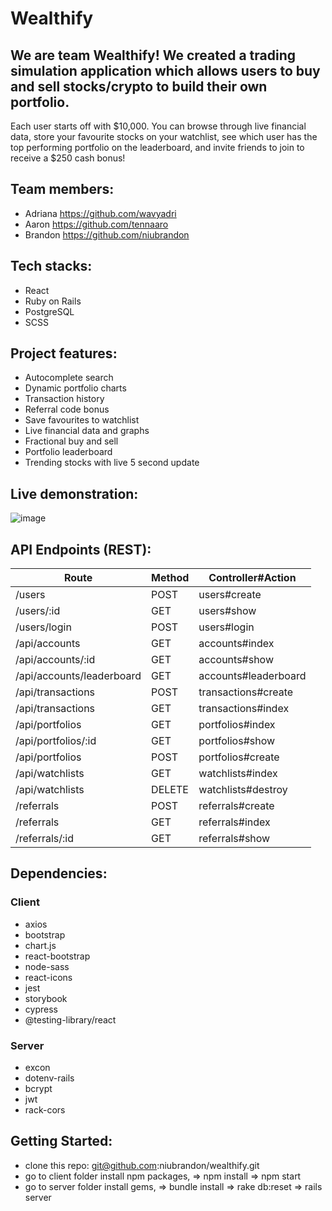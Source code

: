 # Wealthify

## We are team Wealthify! We created a trading simulation application which allows users to buy and sell stocks/crypto to build their own portfolio.

Each user starts off with $10,000. You can browse through live financial data, store your favourite stocks on your watchlist, see which user has the top performing portfolio on the leaderboard, and invite friends to join to receive a $250 cash bonus!

## Team members:

- Adriana https://github.com/wavyadri
- Aaron https://github.com/tennaaro
- Brandon https://github.com/niubrandon

## Tech stacks:

- React
- Ruby on Rails
- PostgreSQL
- SCSS

## Project features:

- Autocomplete search
- Dynamic portfolio charts
- Transaction history
- Referral code bonus
- Save favourites to watchlist
- Live financial data and graphs
- Fractional buy and sell
- Portfolio leaderboard
- Trending stocks with live 5 second update

## Live demonstration:

![image](https://github.com/niubrandon/wealthify/blob/main/public/demo.gif?raw=true)


## API Endpoints (REST):

<table>
 <thead>
    <tr>
        <th>Route</th>
        <th>Method</th>
        <th>Controller#Action</th>
    </tr>
   </thead>
   <tbody>
        <tr>
          <td>/users</td>
          <td>POST</td>
          <td>users#create</td>
        </tr>
        <tr>
          <td>/users/:id</td>
          <td>GET</td>
          <td>users#show</td>
        </tr>
        <tr>
          <td>/users/login</td>
          <td>POST</td>
          <td>users#login</td>
        </tr>
        <tr>
          <td>/api/accounts</td>
          <td>GET</td>
          <td>accounts#index</td>
        </tr>
        <tr>
          <td>/api/accounts/:id</td>
          <td>GET</td>
          <td>accounts#show</td>
        </tr>
        <tr>
          <td>/api/accounts/leaderboard</td>
          <td>GET</td>
          <td>accounts#leaderboard</td>
        </tr>
        <tr>
          <td>/api/transactions</td>
          <td>POST</td>
          <td>transactions#create</td>
        </tr>
        <tr>
          <td>/api/transactions</td>
          <td>GET</td>
          <td>transactions#index</td>
        </tr>
        <tr>
          <td>/api/portfolios</td>
          <td>GET</td>
          <td>portfolios#index</td>
        </tr>
        <tr>
          <td>/api/portfolios/:id</td>
          <td>GET</td>
          <td>portfolios#show</td>
        </tr>
        <tr>
          <td>/api/portfolios</td>
          <td>POST</td>
          <td>portfolios#create</td>
        </tr>
        <tr>
          <td>/api/watchlists</td>
          <td>GET</td>
          <td>watchlists#index</td>
        </tr>
        <tr>
          <td>/api/watchlists</td>
          <td>DELETE</td>
          <td>watchlists#destroy</td>
        </tr>
          <tr>
          <td>/referrals</td>
          <td>POST</td>
          <td>referrals#create</td>
        </tr>
          <tr>
          <td>/referrals</td>
          <td>GET</td>
          <td>referrals#index</td>
        </tr>
          <tr>
          <td>/referrals/:id</td>
          <td>GET</td>
          <td>referrals#show</td>
        </tr>

   </tbody>
</table>

## Dependencies:

### Client

- axios
- bootstrap
- chart.js
- react-bootstrap
- node-sass
- react-icons
- jest
- storybook
- cypress
- @testing-library/react

### Server

- excon
- dotenv-rails
- bcrypt
- jwt
- rack-cors

## Getting Started:

- clone this repo: git@github.com:niubrandon/wealthify.git
- go to client folder install npm packages, => npm install => npm start
- go to server folder install gems, => bundle install => rake db:reset => rails server
